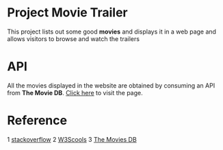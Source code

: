 # Project Movie Trailer

This project lists out some good **movies** and displays it in a web page and allows visitors to browse and watch the trailers




# API
All the movies displayed in the website are obtained by consuming an API from **The Movie DB**. [Click here](https://www.themoviedb.org/) to visit the page.

# Reference
1 [stackoverflow](www.stackoverflow.com)
2 [W3Scools](www.w3schools.com)
3 [The Movies DB](https://developers.themoviedb.org/3)